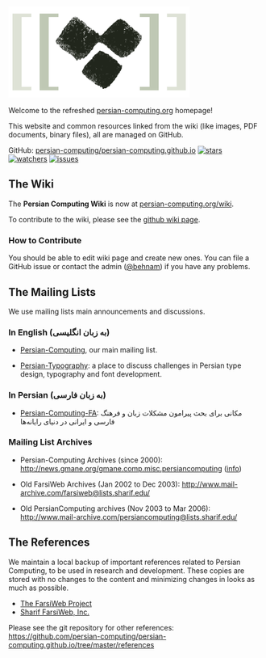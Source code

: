 ![[Persian Computing Logo](http://persian-computing.org/)](community/images/Persian-Computing-Logo.png)

Welcome to the refreshed [persian-computing.org](http://persian-computing.org/) homepage!

This website and common resources linked from the wiki (like images, PDF documents, binary
files), all are managed on GitHub.

GitHub: [persian-computing/persian-computing.github.io](https://github.com/persian-computing/persian-computing.github.io)
[![stars](https://img.shields.io/github/stars/persian-computing/persian-computing.github.io.svg?style=social&label=Star)](https://github.com/persian-computing/persian-computing.github.io)
[![watchers](https://img.shields.io/github/watchers/persian-computing/persian-computing.github.io.svg?style=social&label=Watch)](https://github.com/persian-computing/persian-computing.github.io)
[![issues](https://img.shields.io/github/issues/persian-computing/persian-computing.github.io.svg)](https://github.com/persian-computing/persian-computing.github.io/issues)

## The Wiki

The **Persian Computing Wiki** is now at
[persian-computing.org/wiki](http://persian-computing.org/wiki/).

To contribute to the wiki, please see the [github wiki page](https://github.com/persian-computing/persian-computing.github.io/wiki).

### How to Contribute

You should be able to edit wiki page and create new ones. You can file a GitHub issue or
contact the admin ([@behnam](https://github.com/behnam/)) if you have any problems.

## The Mailing Lists

We use mailing lists main announcements and discussions.

### In English (به زبان انگلیسی)

-   [Persian-Computing](http://groups.google.com/group/persian-computing/), our
    main mailing list.

-   [Persian-Typography](http://groups.google.com/group/persian-typography/): a
    place to discuss challenges in Persian type design, typography and font
    development.

### In Persian (به زبان فارسی)

-   [Persian-Computing-FA](http://groups.google.com/group/persian-computing-fa/?hl=fa):
    مکانی برای بحث پیرامون مشکلات زبان و فرهنگ فارسی و ایرانی در دنیای رایانه‌ها

### Mailing List Archives

-   Persian-Computing Archives (since 2000):
    <http://news.gmane.org/gmane.comp.misc.persiancomputing>
    ([info](http://gmane.org/info.php?group=gmane.comp.misc.persiancomputing))

-   Old FarsiWeb Archives (Jan 2002 to Dec 2003):
    <http://www.mail-archive.com/farsiweb@lists.sharif.edu/>

-   Old PersianComputing archives (Nov 2003 to Mar 2006):
    <http://www.mail-archive.com/persiancomputing@lists.sharif.edu/>

## The References

We maintain a local backup of important references related to Persian Computing, to be used in
research and development. These copies are stored with no changes to the content and minimizing
changes in looks as much as possible.

-   [The FarsiWeb Project](http://persian-computing.org/references/FarsiWeb-Project/)
-   [Sharif FarsiWeb, Inc.](http://persian-computing.org/references/Sharif-FarsiWeb-Inc/)

Please see the git repository for other references:
<https://github.com/persian-computing/persian-computing.github.io/tree/master/references>
